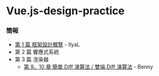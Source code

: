 # Vue.js-design-practice

### 簡報

- [第 1 篇 框架設計概覽](./2025-09-04) - IlyaL
- 第 2 篇 響應式系統
- 第 3 篇 渲染器
  - [第 9、10 章 簡單 Diff 演算法 / 雙端 Diff 演算法](./2025-11-13-diff-algorithms/) - Benny
